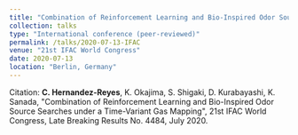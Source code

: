 ```yaml
---
title: "Combination of Reinforcement Learning and Bio-Inspired Odor Source Searches under a Time-Variant Gas Mapping"
collection: talks
type: "International conference (peer-reviewed)"
permalink: /talks/2020-07-13-IFAC
venue: "21st IFAC World Congress"
date: 2020-07-13
location: "Berlin, Germany"
---
```


Citation: **C. Hernandez-Reyes**, K. Okajima, S. Shigaki, D. Kurabayashi, K. Sanada, "Combination of Reinforcement Learning and Bio-Inspired Odor Source Searches under a Time-Variant Gas Mapping", 21st IFAC World Congress, Late Breaking Results No. 4484, July 2020.
